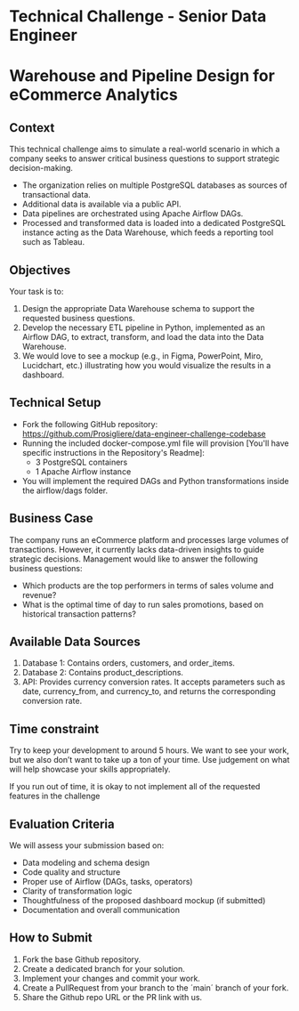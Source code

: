 # Technical Challenge - Senior Data Engineer 

# Warehouse and Pipeline Design for eCommerce Analytics

## Context

This technical challenge aims to simulate a real-world scenario in which a company seeks to answer critical business questions to support strategic decision-making.

- The organization relies on multiple PostgreSQL databases as sources of transactional data.
- Additional data is available via a public API.
- Data pipelines are orchestrated using Apache Airflow DAGs.
- Processed and transformed data is loaded into a dedicated PostgreSQL instance acting as the Data Warehouse, which feeds a reporting tool such as Tableau.

## Objectives

Your task is to: 

1. Design the appropriate Data Warehouse schema to support the requested business questions.
2. Develop the necessary ETL pipeline in Python, implemented as an Airflow DAG, to extract, transform, and load the data into the Data Warehouse.
3. We would love to see a mockup (e.g., in Figma, PowerPoint, Miro, Lucidchart, etc.) illustrating how you would visualize the results in a dashboard.

## Technical Setup

- Fork the following GitHub repository: https://github.com/Prosigliere/data-engineer-challenge-codebase
- Running the included docker-compose.yml file will provision [You'll have specific instructions in the Repository's Readme]:
	- 3 PostgreSQL containers
	- 1 Apache Airflow instance
- You will implement the required DAGs and Python transformations inside the airflow/dags folder.

## Business Case

The company runs an eCommerce platform and processes large volumes of transactions. However, it currently lacks data-driven insights to guide strategic decisions. Management would like to answer the following business questions:

- Which products are the top performers in terms of sales volume and revenue?
- What is the optimal time of day to run sales promotions, based on historical transaction patterns?

## Available Data Sources

1. Database 1: Contains orders, customers, and order_items.
2. Database 2: Contains product_descriptions.
3. API: Provides currency conversion rates. It accepts parameters such as date, currency_from, and currency_to, and returns the corresponding conversion rate.

## Time constraint

Try to keep your development to around 5 hours.  We want to see your work, but we also don’t want to take up a ton of your time.  Use judgement on what will help showcase your skills appropriately. 

If you run out of time, it is okay to not implement all of the requested features in the challenge

## Evaluation Criteria 

We will assess your submission based on:

- Data modeling and schema design
- Code quality and structure
- Proper use of Airflow (DAGs, tasks, operators)
- Clarity of transformation logic
- Thoughtfulness of the proposed dashboard mockup (if submitted)
- Documentation and overall communication

## How to Submit

1. Fork the base Github repository. 
2. Create a dedicated branch for your solution. 
3. Implement your changes and commit your work. 
4. Create a PullRequest from your branch to the ´main´ branch of your fork. 
5. Share the Github repo URL or the PR link with us.
